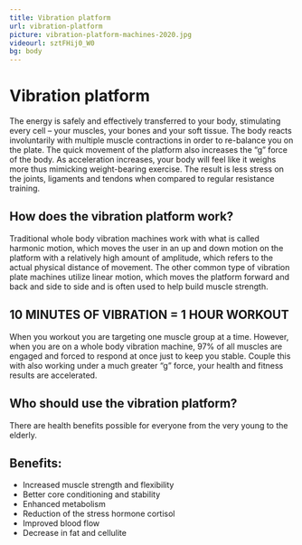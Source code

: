 ```yaml
---
title: Vibration platform
url: vibration-platform
picture: vibration-platform-machines-2020.jpg
videourl: sztFHij0_W0
bg: body
---
```


# Vibration platform

The energy is safely and effectively transferred to your body, stimulating every cell – your muscles, your bones and your soft tissue. The body reacts involuntarily with multiple muscle contractions in order to re-balance you on the plate. The quick movement of the platform also increases the “g” force of the body. As acceleration increases, your body will feel like it weighs more thus mimicking weight-bearing exercise. The result is less stress on the joints, ligaments and tendons when compared to regular resistance training.

## How does the vibration platform work?

Traditional whole body vibration machines work with what is called harmonic motion, which moves the user in an up and down motion on the platform with a relatively high amount of amplitude, which refers to the actual physical distance of movement.
The other common type of vibration plate machines utilize linear motion, which moves the platform forward and back and side to side and is often used to help build muscle strength.

## 10 MINUTES OF VIBRATION = 1 HOUR WORKOUT

When you workout you are targeting one muscle group at a time. However, when you are on a whole body vibration machine, 97% of all muscles are engaged and forced to respond at once just to keep you stable. Couple this with also working under a much greater “g” force, your health and fitness results are accelerated.

## Who should use the vibration platform?

There are health benefits possible for everyone from the very young to the elderly.

## Benefits:

- Increased muscle strength and flexibility
- Better core conditioning and stability
- Enhanced metabolism
- Reduction of the stress hormone cortisol
- Improved blood flow
- Decrease in fat and cellulite
